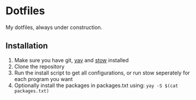 # Dotfiles

My dotfiles, always under construction.

## Installation

1. Make sure you have git, [yay](https://github.com/Jguer/yay) and [stow](https://www.gnu.org/software/stow/) installed
2. Clone the repository
3. Run the install script to get all configurations, or run stow seperately for each program you want
4. Optionally install the packages in packages.txt using: `yay -S $(cat packages.txt)`
